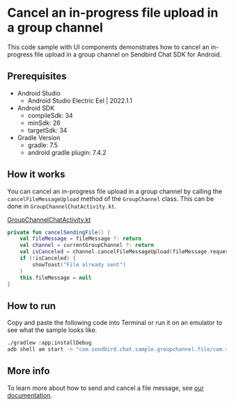 # Cancel an in-progress file upload in a group channel

This code sample with UI components demonstrates how to cancel an in-progress file upload in a group channel on Sendbird Chat SDK for Android.

## Prerequisites

+ Android Studio
  + Android Studio Electric Eel | 2022.1.1
+ Android SDK
    + compileSdk: 34
    + minSdk: 26
    + targetSdk: 34
+ Gradle Version
    + gradle: 7.5
    + android gradle plugin: 7.4.2

## How it works

You can cancel an in-progress file upload in a group channel by calling the `cancelFileMessageUpload` method of the `GroupChannel` class. This can be done in  `GroupChannelChatActivity.kt`.

[GroupChannelChatActivity.kt](./app/src/main/java/com/sendbird/chat/sample/groupchannel/file/groupchannel/GroupChannelChatActivity.kt#L175-L183)
``` kotlin
private fun cancelSendingFile() {
    val fileMessage = fileMessage ?: return
    val channel = currentGroupChannel ?: return
    val isCanceled = channel.cancelFileMessageUpload(fileMessage.requestId)
    if (!isCanceled) {
        showToast("File already sent")
    }
    this.fileMessage = null
}
```

## How to run

Copy and paste the following code into Terminal or run it on an emulator to see what the sample looks like.

``` bash
./gradlew :app:installDebug
adb shell am start -n "com.sendbird.chat.sample.groupchannel.file/com.sendbird.chat.sample.groupchannel.file.base.SplashActivity" -a android.intent.action.MAIN -c android.intent.category.LAUNCHER --splashscreen-show-icon
```

## More info

To learn more about how to send and cancel a file message, see [our documentation](https://sendbird.com/docs/chat/sdk/v4/android/message/sending-a-message/cancel-an-in-progress-file-upload).
